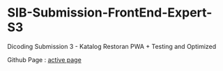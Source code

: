 # SIB-Submission-FrontEnd-Expert-S3
Dicoding Submission 3 - Katalog Restoran PWA + Testing and Optimized

Github Page : [active page](https://sib-repo.github.io/FrontEnd-Expert-S3/dist/)
